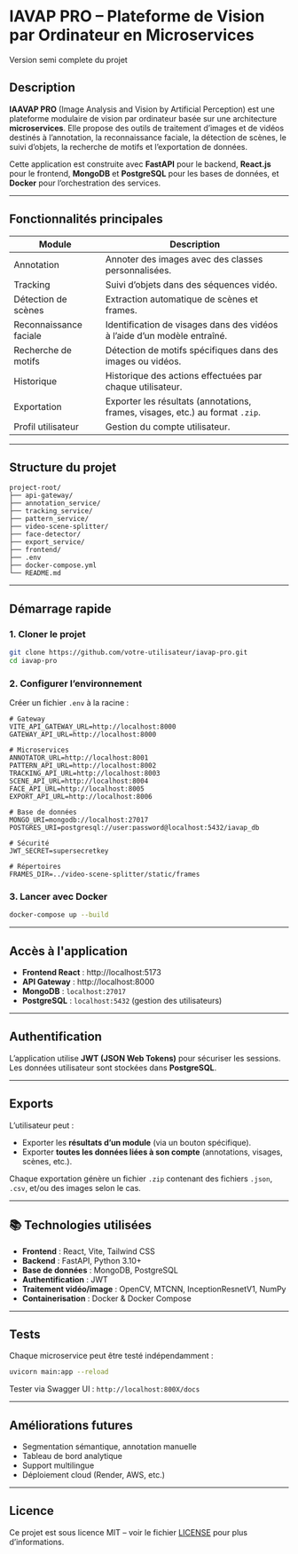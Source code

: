 # IAVAP PRO – Plateforme de Vision par Ordinateur en Microservices
Version semi complete du projet

##  Description

**IAAVAP PRO** (Image Analysis and Vision by Artificial Perception) est une plateforme modulaire de vision par ordinateur basée sur une architecture **microservices**. Elle propose des outils de traitement d’images et de vidéos destinés à l’annotation, la reconnaissance faciale, la détection de scènes, le suivi d’objets, la recherche de motifs et l’exportation de données.

Cette application est construite avec **FastAPI** pour le backend, **React.js** pour le frontend, **MongoDB** et **PostgreSQL** pour les bases de données, et **Docker** pour l’orchestration des services.

---

##  Fonctionnalités principales

| Module              | Description |
|---------------------|-------------|
| Annotation        | Annoter des images avec des classes personnalisées. |
| Tracking          | Suivi d’objets dans des séquences vidéo. |
| Détection de scènes | Extraction automatique de scènes et frames. |
| Reconnaissance faciale | Identification de visages dans des vidéos à l’aide d’un modèle entraîné. |
| Recherche de motifs | Détection de motifs spécifiques dans des images ou vidéos. |
| Historique         | Historique des actions effectuées par chaque utilisateur. |
| Exportation        | Exporter les résultats (annotations, frames, visages, etc.) au format `.zip`. |
| Profil utilisateur | Gestion du compte utilisateur. |

---

## Structure du projet

```
project-root/
├── api-gateway/
├── annotation_service/
├── tracking_service/
├── pattern_service/
├── video-scene-splitter/
├── face-detector/
├── export_service/
├── frontend/
├── .env
├── docker-compose.yml
└── README.md
```

---

##  Démarrage rapide

### 1. Cloner le projet
```bash
git clone https://github.com/votre-utilisateur/iavap-pro.git
cd iavap-pro
```

### 2. Configurer l’environnement

Créer un fichier `.env` à la racine :
```env
# Gateway
VITE_API_GATEWAY_URL=http://localhost:8000
GATEWAY_API_URL=http://localhost:8000

# Microservices
ANNOTATOR_URL=http://localhost:8001
PATTERN_API_URL=http://localhost:8002
TRACKING_API_URL=http://localhost:8003
SCENE_API_URL=http://localhost:8004
FACE_API_URL=http://localhost:8005
EXPORT_API_URL=http://localhost:8006

# Base de données
MONGO_URI=mongodb://localhost:27017
POSTGRES_URI=postgresql://user:password@localhost:5432/iavap_db

# Sécurité
JWT_SECRET=supersecretkey

# Répertoires
FRAMES_DIR=../video-scene-splitter/static/frames
```

### 3. Lancer avec Docker
```bash
docker-compose up --build
```

---

##  Accès à l'application

- **Frontend React** : http://localhost:5173  
- **API Gateway** : http://localhost:8000  
- **MongoDB** : `localhost:27017`  
- **PostgreSQL** : `localhost:5432` (gestion des utilisateurs)

---

##  Authentification

L’application utilise **JWT (JSON Web Tokens)** pour sécuriser les sessions. Les données utilisateur sont stockées dans **PostgreSQL**.

---

## Exports

L’utilisateur peut :
- Exporter les **résultats d’un module** (via un bouton spécifique).
- Exporter **toutes les données liées à son compte** (annotations, visages, scènes, etc.).

Chaque exportation génère un fichier `.zip` contenant des fichiers `.json`, `.csv`, et/ou des images selon le cas.

---

## 📚 Technologies utilisées

- **Frontend** : React, Vite, Tailwind CSS
- **Backend** : FastAPI, Python 3.10+
- **Base de données** : MongoDB, PostgreSQL
- **Authentification** : JWT
- **Traitement vidéo/image** : OpenCV, MTCNN, InceptionResnetV1, NumPy
- **Containerisation** : Docker & Docker Compose

---

##  Tests

Chaque microservice peut être testé indépendamment :
```bash
uvicorn main:app --reload
```
Tester via Swagger UI : `http://localhost:800X/docs`

---

##  Améliorations futures

- Segmentation sémantique, annotation manuelle
- Tableau de bord analytique
- Support multilingue
- Déploiement cloud (Render, AWS, etc.)

---

##  Licence

Ce projet est sous licence MIT – voir le fichier [LICENSE](./LICENSE) pour plus d’informations.
